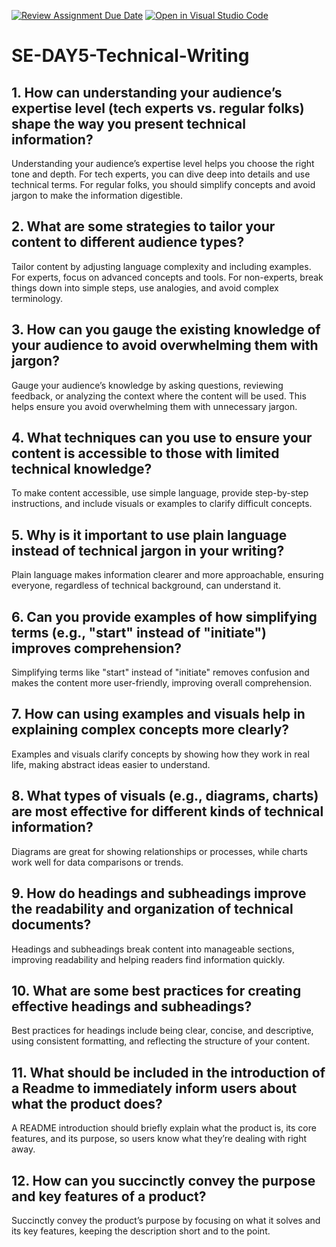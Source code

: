 [![Review Assignment Due Date](https://classroom.github.com/assets/deadline-readme-button-22041afd0340ce965d47ae6ef1cefeee28c7c493a6346c4f15d667ab976d596c.svg)](https://classroom.github.com/a/zsAR-pyY)
[![Open in Visual Studio Code](https://classroom.github.com/assets/open-in-vscode-2e0aaae1b6195c2367325f4f02e2d04e9abb55f0b24a779b69b11b9e10269abc.svg)](https://classroom.github.com/online_ide?assignment_repo_id=18534024&assignment_repo_type=AssignmentRepo)
# SE-DAY5-Technical-Writing
## 1. How can understanding your audience’s expertise level (tech experts vs. regular folks) shape the way you present technical information?
Understanding your audience’s expertise level helps you choose the right tone and depth. For tech experts, you can dive deep into details and use technical terms. For regular folks, you should simplify concepts and avoid jargon to make the information digestible.



## 2. What are some strategies to tailor your content to different audience types?
Tailor content by adjusting language complexity and including examples. For experts, focus on advanced concepts and tools. For non-experts, break things down into simple steps, use analogies, and avoid complex terminology.

## 3. How can you gauge the existing knowledge of your audience to avoid overwhelming them with jargon? 
Gauge your audience’s knowledge by asking questions, reviewing feedback, or analyzing the context where the content will be used. This helps ensure you avoid overwhelming them with unnecessary jargon.


## 4. What techniques can you use to ensure your content is accessible to those with limited technical knowledge?

To make content accessible, use simple language, provide step-by-step instructions, and include visuals or examples to clarify difficult concepts.

## 5. Why is it important to use plain language instead of technical jargon in your writing?

Plain language makes information clearer and more approachable, ensuring everyone, regardless of technical background, can understand it.


## 6. Can you provide examples of how simplifying terms (e.g., "start" instead of "initiate") improves comprehension?

Simplifying terms like "start" instead of "initiate" removes confusion and makes the content more user-friendly, improving overall comprehension.


## 7. How can using examples and visuals help in explaining complex concepts more clearly?
Examples and visuals clarify concepts by showing how they work in real life, making abstract ideas easier to understand.



## 8. What types of visuals (e.g., diagrams, charts) are most effective for different kinds of technical information?
Diagrams are great for showing relationships or processes, while charts work well for data comparisons or trends.

## 9. How do headings and subheadings improve the readability and organization of technical documents?

Headings and subheadings break content into manageable sections, improving readability and helping readers find information quickly.




## 10. What are some best practices for creating effective headings and subheadings?

Best practices for headings include being clear, concise, and descriptive, using consistent formatting, and reflecting the structure of your content.

## 11. What should be included in the introduction of a Readme to immediately inform users about what the product does?

A README introduction should briefly explain what the product is, its core features, and its purpose, so users know what they’re dealing with right away.
## 12. How can you succinctly convey the purpose and key features of a product?

Succinctly convey the product’s purpose by focusing on what it solves and its key features, keeping the description short and to the point.

